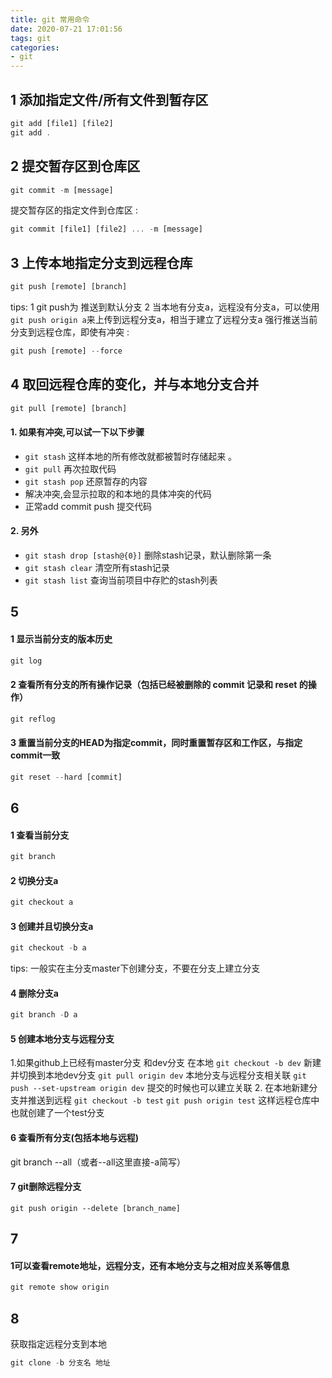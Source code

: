 ```yaml
---
title: git 常用命令
date: 2020-07-21 17:01:56
tags: git
categories:
- git
---
```

## 1 添加指定文件/所有文件到暂存区
```js
git add [file1] [file2]
git add .
```
## 2 提交暂存区到仓库区
```js
git commit -m [message]
```
提交暂存区的指定文件到仓库区 : 
```js
git commit [file1] [file2] ... -m [message]
```
## 3 上传本地指定分支到远程仓库
```js
git push [remote] [branch]
```
tips: 1 git push为 推送到默认分支
      2 当本地有分支a，远程没有分支a，可以使用`git push origin a`来上传到远程分支a，相当于建立了远程分支a
强行推送当前分支到远程仓库，即使有冲突 : 
```js
git push [remote] --force
```
## 4 取回远程仓库的变化，并与本地分支合并
```js
git pull [remote] [branch]
```
#### 1. 如果有冲突,可以试一下以下步骤
   + `git stash`  这样本地的所有修改就都被暂时存储起来 。
   + `git pull`   再次拉取代码
   + `git stash pop` 还原暂存的内容 
   + 解决冲突,会显示拉取的和本地的具体冲突的代码
   + 正常add commit push 提交代码

#### 2. 另外  
+ `git stash drop [stash@{0}]`  删除stash记录，默认删除第一条 
+ `git stash clear` 清空所有stash记录 
+ `git stash list` 查询当前项目中存贮的stash列表

## 5 
#### 1 显示当前分支的版本历史
```js
git log
```
#### 2 查看所有分支的所有操作记录（包括已经被删除的 commit 记录和 reset 的操作）
```js
git reflog 
```
#### 3 重置当前分支的HEAD为指定commit，同时重置暂存区和工作区，与指定commit一致
```js
git reset --hard [commit]
```
## 6 
#### 1 查看当前分支
```js
git branch 
```
#### 2 切换分支a
```js
git checkout a 
```
#### 3 创建并且切换分支a
```js
git checkout -b a
```
tips: 一般实在主分支master下创建分支，不要在分支上建立分支

#### 4 删除分支a
```js
git branch -D a
```

#### 5 创建本地分支与远程分支
1.如果github上已经有master分支 和dev分支
在本地 
`git checkout -b dev` 新建并切换到本地dev分支
`git pull origin dev` 本地分支与远程分支相关联
`git push --set-upstream origin dev` 提交的时候也可以建立关联
2. 在本地新建分支并推送到远程
`git checkout -b test`
`git push origin test`   这样远程仓库中也就创建了一个test分支

#### 6 查看所有分支(包括本地与远程)
git branch --all（或者--all这里直接-a简写） 

#### 7 git删除远程分支
`git push origin --delete [branch_name]`
## 7 
#### 1可以查看remote地址，远程分支，还有本地分支与之相对应关系等信息
```js
git remote show origin
```

## 8
获取指定远程分支到本地
```js
git clone -b 分支名 地址
```



